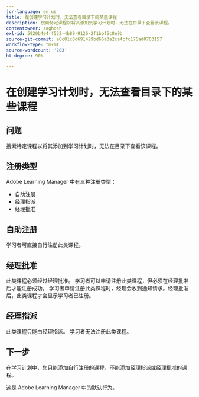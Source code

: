 ```yaml
---
jcr-language: en_us
title: 在创建学习计划时，无法查看目录下的某些课程
description: 搜索特定课程以将其添加到学习计划时，无法在目录下查看该课程。
contentowner: saghosh
exl-id: 5920b4e4-f552-4b89-9126-2f1bbf5c8e9b
source-git-commit: a0c01c0d691429bd66a3a2ce4cfc175ad0703157
workflow-type: tm+mt
source-wordcount: '203'
ht-degree: 90%

---
```


# 在创建学习计划时，无法查看目录下的某些课程

## 问题

搜索特定课程以将其添加到学习计划时，无法在目录下查看该课程。

## 注册类型

Adobe Learning Manager 中有三种注册类型：

* 自助注册
* 经理指派
* 经理批准

## 自助注册

学习者可直接自行注册此类课程。

## 经理批准

此类课程必须经过经理批准。 学习者可以申请注册此类课程，但必须在经理批准后才能注册成功。 学习者申请注册此类课程时，经理会收到通知请求。经理批准后，此类课程才会显示学习者已注册。

## 经理指派

此类课程只能由经理指派。 学习者无法注册此类课程。

## 下一步

在学习计划中，您只能添加自行注册的课程，不能添加经理指派或经理批准的课程。

这是 Adobe Learning Manager 中的默认行为。
